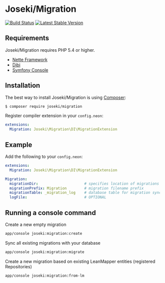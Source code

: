 Joseki/Migration
================

[![Build Status](https://travis-ci.org/Joseki/Migration.svg?branch=master)](https://travis-ci.org/Joseki/Migration)
[![Latest Stable Version](https://poser.pugx.org/joseki/migration/v/stable)](https://packagist.org/packages/joseki/migration)

Requirements
------------

Joseki/Migration requires PHP 5.4 or higher.

- [Nette Framework](https://github.com/nette/nette)
- [Dibi](http://dibiphp.com/)
- [Symfony Console](https://github.com/symfony/Console)


Installation
------------

The best way to install Joseki/Migration is using  [Composer](http://getcomposer.org/):

```sh
$ composer require joseki/migration
```

Register compiler extension in your `config.neon`:

```yml
extensions:
  Migration: Joseki\Migration\DI\MigrationExtension
```

Example
-------

Add the following to your `config.neon`:

```yml
extensions:
  Migration: Joseki\Migration\DI\MigrationExtension

Migration:
  migrationDir:                     # specifies location of migrations
  migrationPrefix: Migration        # migration filename prefix
  migrationTable: _migration_log    # database table for migration sync
  logFile:                          # OPTIONAL
```

Running a console command
-------------------------
Create a new empty migration

```sh
app/console joseki:migration:create
```

Sync all existing migrations with your database

```sh
app/console joseki:migration:migrate
```

Create a new migration based on existing LeanMapper entities (registered Repositories)

```sh
app/console joseki:migration:from-lm
```
